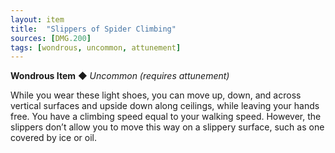 ```yaml
---
layout: item
title:  "Slippers of Spider Climbing"
sources: [DMG.200]
tags: [wondrous, uncommon, attunement]
---
```


**Wondrous Item** ◆ *Uncommon (requires attunement)*

While you wear these light shoes, you can move up, down, and across vertical surfaces and upside down along ceilings, while leaving your hands free. You have a climbing speed equal to your walking speed. However, the slippers don’t allow you to move this way on a slippery surface, such as one covered by ice or oil.